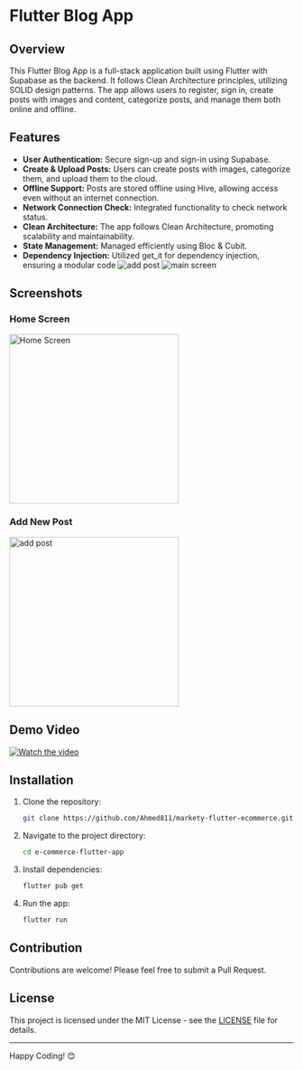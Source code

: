 # Flutter Blog App


## Overview
This Flutter Blog App is a full-stack application built using Flutter with Supabase as the backend. It follows Clean Architecture principles, utilizing SOLID design patterns. The app allows users to register, sign in, create posts with images and content, categorize posts, and manage them both online and offline.


## Features
- **User Authentication:** Secure sign-up and sign-in using Supabase.
- **Create & Upload Posts:** Users can create posts with images, categorize them, and upload them to the cloud.
- **Offline Support:** Posts are stored offline using Hive, allowing access even without an internet connection.
- **Network Connection Check:** Integrated functionality to check network status.
- **Clean Architecture:** The app follows Clean Architecture, promoting scalability and maintainability.
- **State Management:** Managed efficiently using Bloc & Cubit.
- **Dependency Injection:** Utilized get_it for dependency injection, ensuring a modular code
![add post]()
![main screen]()

## Screenshots

### Home Screen
<img src="https://github.com/user-attachments/assets/82d9b7cf-d451-4371-be0c-0d3f48051e25" alt="Home Screen" width="300"/>

### Add New Post
<img src="https://github.com/user-attachments/assets/a1ce2b35-ace6-4083-b2f7-689616370f48" alt="add post" width="300"/>


## Demo Video
[![Watch the video](https://github.com/user-attachments/assets/82d9b7cf-d451-4371-be0c-0d3f48051e25)](https://www.youtube.com/shorts/LaKNlCCyegM)


## Installation

1. Clone the repository:
    ```bash
    git clone https://github.com/Ahmed811/markety-flutter-ecommerce.git
    ```
2. Navigate to the project directory:
    ```bash
    cd e-commerce-flutter-app
    ```
3. Install dependencies:
    ```bash
    flutter pub get
    ```
4. Run the app:
    ```bash
    flutter run
    ```
## Contribution

Contributions are welcome! Please feel free to submit a Pull Request.

## License

This project is licensed under the MIT License - see the [LICENSE](LICENSE) file for details.

---

Happy Coding! 😊
